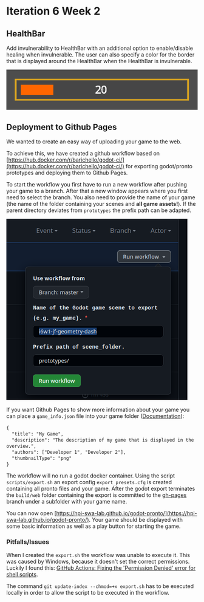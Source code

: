 # Iteration 6 Week 2

## HealthBar

Add invulnerability to HealthBar with an additional option to enable/disable healing when invulnerable. The user can also specify a color for the border that is displayed around the HealthBar when the HealthBar is invulnerable.

![HealthBar with invulnerability enabled](i6w2_Healthbar_invulnerable.png)

## Deployment to Github Pages

We wanted to create an easy way of uploading your game to the web.

To achieve this, we have created a github workflow based on [https://hub.docker.com/r/barichello/godot-ci/](https://hub.docker.com/r/barichello/godot-ci/) for exporting godot/pronto prototypes and deploying them to Github Pages.

To start the workflow you first have to run a new workflow after pushing your game to a branch. After that a new window appears where you first need to select the branch. You also need to provide the name of your game (the name of the folder containing your scenes and **all game assets!**). If the parent directory deviates from `prototypes` the prefix path can be adapted.

![Input Workflow](i6w2_jf_input_workflow.png)

If you want Github Pages to show more information about your game you can place a `game_info.json` file into your game folder ([Documentation](https://github.com/hpi-swa-lab/godot-pronto/blob/gh-pages/README.md)):
```[json]
{
  "title": "My Game",
  "description": "The description of my game that is displayed in the overview.",
  "authors": ["Developer 1", "Developer 2"],
  "thumbnailType": "png"
}
```

The workflow will no run a godot docker container. Using the script `scripts/export.sh` an export config `export_presets.cfg` is created containing all pronto files and your game. After the godot export terminates the `build/web` folder containing the export is committed to the [gh-pages](https://github.com/hpi-swa-lab/godot-pronto/tree/gh-pages) branch under a subfolder with your game name.

You can now open [https://hpi-swa-lab.github.io/godot-pronto/](https://hpi-swa-lab.github.io/godot-pronto/). Your game should be displayed with some basic information as well as a play button for starting the game.

### Pitfalls/Issues

When I created the `export.sh` the workflow was unable to execute it. This was caused by Windows, because it doesn't set the correct permissions. Luckily I found this: [GitHub Actions: Fixing the 'Permission Denied' error for shell scripts](https://dev.to/aileenr/github-actions-fixing-the-permission-denied-error-for-shell-scripts-4gbl).

The command `git update-index --chmod=+x export.sh` has to be executed locally in order to allow the script to be executed in the workflow.
